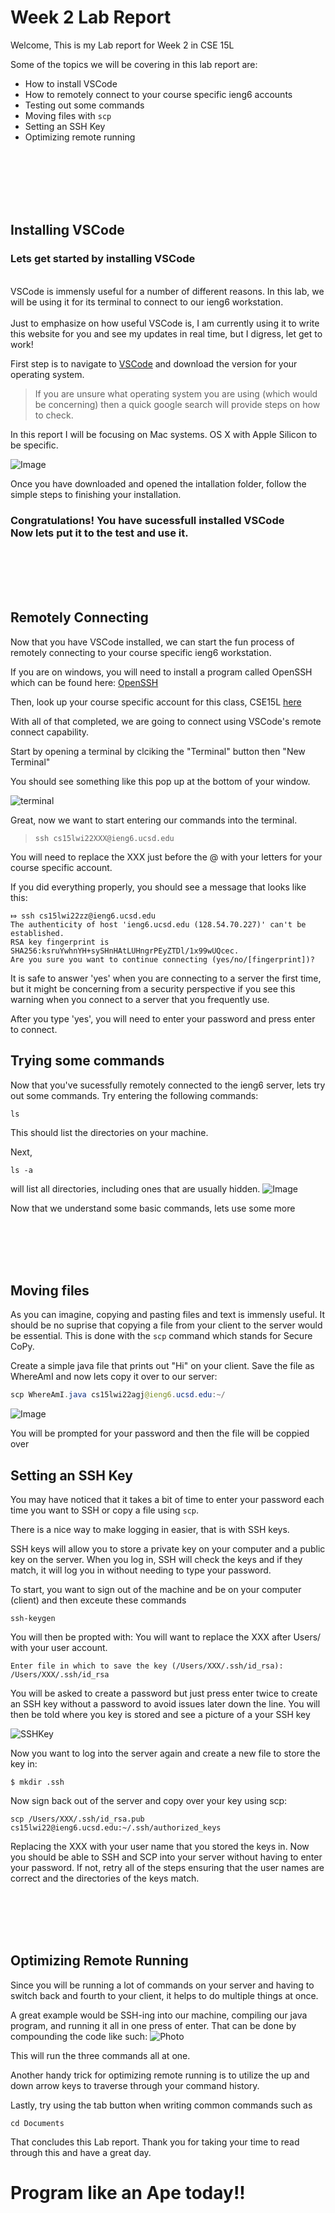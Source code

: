 # Week 2 Lab Report

Welcome, 
This is my Lab report for Week 2 in CSE 15L

Some of the topics we will be covering in this lab report are:

* How to install VSCode
* How to remotely connect to your course specific ieng6 accounts
* Testing out some commands
* Moving files with `scp`
* Setting an SSH Key
* Optimizing remote running<br>

<br><br><br><br><br>





## Installing VSCode

### Lets get started by installing VSCode

<br>
VSCode is immensly useful for a number of different reasons.  
In this lab, we will be using it for its terminal to connect to our ieng6 workstation.  
<br>
<br>
Just to emphasize on how useful VSCode is, I am currently using it to write this website for you and see my updates in real time, but I digress, let get to work!

First step is to navigate to [VSCode](https://code.visualstudio.com/download) and download the version for your operating system.

>If you are unsure what operating system you are using (which would be concerning) then a quick google search will provide steps on how to check.
 
In this report I will be focusing on Mac systems.  OS X with Apple Silicon to be specific.

![Image](https://extraexabyte.github.io/cse15l-lab-reports/VSCode.png)


Once you have downloaded and opened the intallation folder, follow the simple steps to finishing your installation.

### Congratulations!  You have sucessfull installed VSCode  <br> Now lets put it to the test and use it.

<br><br><br><br>
## Remotely Connecting

Now that you have VSCode installed, we can start the fun process of remotely connecting to your course specific ieng6 workstation.

If you are on windows, you will need to install a program called OpenSSH which can be found here: [OpenSSH](https://docs.microsoft.com/en-us/windows-server/administration/openssh/openssh_install_firstuse)

Then, look up your course specific account for this class, CSE15L [here](https://sdacs.ucsd.edu/~icc/index.php)


With all of that completed, we are going to connect using VSCode's remote connect capability.

Start by opening a terminal by clciking the "Terminal" button then "New Terminal"

You should see something like this pop up at the bottom of your window.

![terminal](https://extraexabyte.github.io/cse15l-lab-reports/NewTerminal.png)


Great, now we want to start entering our commands into the terminal.

>```ssh cs15lwi22XXX@ieng6.ucsd.edu```

You will need to replace the XXX just before the @ with your letters for your course specific account.

If you did everything properly, you should see a message that looks like this:

```
⤇ ssh cs15lwi22zz@ieng6.ucsd.edu
The authenticity of host 'ieng6.ucsd.edu (128.54.70.227)' can't be established.
RSA key fingerprint is SHA256:ksruYwhnYH+sySHnHAtLUHngrPEyZTDl/1x99wUQcec.
Are you sure you want to continue connecting (yes/no/[fingerprint])?
```
It is safe to answer 'yes' when you are connecting to a server the first time, but it might be concerning from a security perspective if you see this warning when you connect to a server that you frequently use.

After you type 'yes', you will need to enter your password and press enter to connect.


## Trying some commands

Now that you've sucessfully remotely connected to the ieng6 server, lets try out some commands.
Try entering the following commands:

```
ls
```

This should list the directories on your machine.

Next,

```
ls -a
```

will list all directories, including ones that are usually hidden.
![Image](https://extraexabyte.github.io/cse15l-lab-reports/ls.png)


Now that we understand some basic commands, lets use some more


<br><br><br><br>
## Moving files 

As you can imagine, copying and pasting files and text is immensly useful.  It should be no suprise that copying a file from your client to the server would be essential.  This is done with the ```scp``` command which stands for Secure CoPy.

Create a simple java file that prints out "Hi" on your client.  Save the file as WhereAmI and now lets copy it over to our server:
```java
scp WhereAmI.java cs15lwi22agj@ieng6.ucsd.edu:~/
```
![Image](https://extraexabyte.github.io/cse15l-lab-reports/scp.png)

You will be prompted for your password and then the file will be coppied over


## Setting an SSH Key

You may have noticed that it takes a bit of time to enter your password each time you want to SSH or copy a file using ```scp```.

There is a nice way to make logging in easier, that is with SSH keys.  

SSH keys will allow you to store a private key on your computer and a public key on the server.  When you log in, SSH will check the keys and if they match, it will log you in without needing to type your password.

To start, you want to sign out of the machine and be on your computer (client) and then exceute these commands
```
ssh-keygen
```
You will then be propted with: You will want to replace the XXX after Users/ with your user account.
```
Enter file in which to save the key (/Users/XXX/.ssh/id_rsa): /Users/XXX/.ssh/id_rsa
```

You will be asked to create a password but just press enter twice to create an SSH key without a password to avoid issues later down the line.
You will then be told where you key is stored and see a picture of a your SSH key


![SSHKey](https://extraexabyte.github.io/cse15l-lab-reports/Key.png)

Now you want to log into the server again and create a new file to store the key in:

``` $ mkdir .ssh ```

Now sign back out of the server and copy over your key using scp:

```scp /Users/XXX/.ssh/id_rsa.pub cs15lwi22@ieng6.ucsd.edu:~/.ssh/authorized_keys```

Replacing the XXX with your user name that you stored the keys in.  Now you should be able to SSH and SCP into your server without having to enter your password.  If not, retry all of the steps ensuring that the user names are correct and the directories of the keys match.


<br><br><br><br>
## Optimizing Remote Running

Since you will be running a lot of commands on your server and having to switch back and fourth to your client, it helps to do multiple things at once.

A great example would be SSH-ing into our machine, compiling our java program, and running it all in one press of enter.  That can be done by compounding the code like such:
![Photo](https://extraexabyte.github.io/cse15l-lab-reports/command.png)

This will run the three commands all at one.

Another handy trick for optimizing remote running is to utilize the up and down arrow keys to traverse through your command history.

Lastly, try using the tab button when writing common commands such as 

```cd Documents```

That concludes this Lab report.  Thank you for taking your time to read through this and have a great day.


# Program like an Ape today!!

